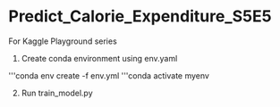 # Predict_Calorie_Expenditure_S5E5
For Kaggle Playground series


1. Create conda environment using env.yaml

'''conda env create -f env.yml
'''conda activate myenv

2. Run train_model.py
